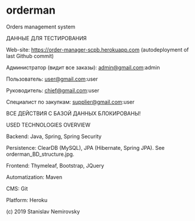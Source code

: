 # orderman
Orders management system

ДАННЫЕ ДЛЯ ТЕСТИРОВАНИЯ

Web-site: https://order-manager-scpb.herokuapp.com (autodeployment of last Github commit)

Администратор (видит все заказы): admin@gmail.com:admin

Пользователь: user@gmail.com:user

Руководитель: chief@gmail.com:user

Специалист по закупкам: supplier@gmail.com:user

ВСЕ ДЕЙСТВИЯ С БАЗОЙ ДАННЫХ БЛОКИРОВАНЫ!


USED TECHNOLOGIES OVERVIEW

Backend: Java, Spring, Spring Security

Persistence: ClearDB (MySQL), JPA (Hibernate, Spring JPA). See orderman_BD_structure.jpg.

Frontend: Thymeleaf, Bootstrap, JQuery

Automatization: Maven

CMS: Git

Platform: Heroku


(c) 2019 Stanislav Nemirovsky
